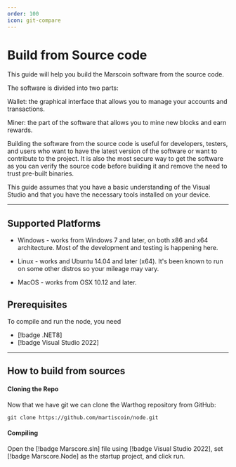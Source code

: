 ```yaml
---
order: 100
icon: git-compare
---
```

# Build from Source code

This guide will help you build the Marscoin software from the source code.

The software is divided into two parts:

Wallet: the graphical interface that allows you to manage your accounts and transactions.

Miner: the part of the software that allows you to mine new blocks and earn rewards.

Building the software from the source code is useful for developers, testers, and users who want to have the latest version of the software or want to contribute to the project. It is also the most secure way to get the software as you can verify the source code before building it and remove the need to trust pre-built binaries.

This guide assumes that you have a basic understanding of the Visual Studio and that you have the necessary tools installed on your device.

---

## Supported Platforms

- Windows - works from Windows 7 and later, on both x86 and x64 architecture. Most of the development and testing is happening here.

- Linux - works and Ubuntu 14.04 and later (x64). It's been known to run on some other distros so your mileage may vary.

- MacOS - works from OSX 10.12 and later.

## Prerequisites

To compile and run the node, you need

- [!badge .NET8]
- [!badge Visual Studio 2022]

---

## How to build from sources


#### Cloning the Repo

Now that we have git we can clone the Warthog repository from GitHub:

```
git clone https://github.com/martiscoin/node.git
```

#### Compiling

Open the [!badge Marscore.sln] file using [!badge Visual Studio 2022], set [!badge Marscore.Node] as the startup project, and click run.